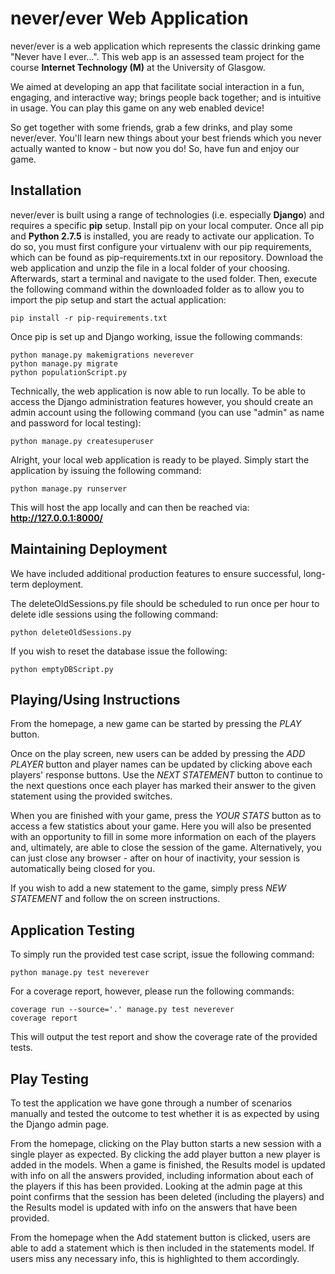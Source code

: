 # never/ever Web Application
never/ever is a web application which represents the classic drinking game "Never have I ever...". This web app is an 
assessed team project for the course **Internet Technology (M)** at the University of Glasgow.

We aimed at developing an app that facilitate social interaction in a fun, engaging, and interactive way; brings people
back together; and is intuitive in usage. You can play this game on any web enabled device!

So get together with some friends, grab a few drinks, and play some never/ever. You'll learn new things about your best
friends which you never actually wanted to know - but now you do! So, have fun and enjoy our game.

Installation
--------------
never/ever is built using a range of technologies (i.e. especially **Django**) and requires a specific **pip** setup. Install 
pip on your local computer. Once all pip and **Python 2.7.5** is installed, you are ready to activate our application. 
To do so, you must first configure your virtualenv with our pip requirements, which can be found as pip-requirements.txt 
in our repository. Download the web application and unzip the file in a local folder of your choosing. Afterwards, 
start a terminal and navigate to the used folder. Then, execute the following command within the downloaded 
folder as to allow you to import the pip setup and start the actual application:
	
	pip install -r pip-requirements.txt

Once pip is set up and Django working, issue the following commands:

	python manage.py makemigrations neverever
	python manage.py migrate
	python populationScript.py
	
Technically, the web application is now able to run locally. To be able to access the Django administration features 
however, you should create an admin account using the following command (you can use "admin" as name and password for local 
testing):
	
	python manage.py createsuperuser
	
Alright, your local web application is ready to be played. Simply start the application by issuing the following 
command:

	python manage.py runserver

This will host the app locally and can then be reached via: **http://127.0.0.1:8000/**

Maintaining Deployment
-------------
We have included additional production features to ensure successful, long-term deployment.

The deleteOldSessions.py file should be scheduled to run once per hour to delete idle sessions using the following command:

	python deleteOldSessions.py 

If you wish to reset the database issue the following:

	python emptyDBScript.py

Playing/Using Instructions
------------
From the homepage, a new game can be started by pressing the *PLAY* button.

Once on the play screen, new users can be added by pressing the *ADD PLAYER* button and player names can be updated by 
clicking above each players' response buttons. Use the *NEXT STATEMENT* button to continue to the next questions once 
each player has marked their answer to the given statement using the provided switches. 

When you are finished with your game, press the *YOUR STATS* button as to access a few statistics about your game. 
Here you will also be presented with an opportunity to fill in some more information on each of the players and, 
ultimately, are able to close the session of the game. Alternatively, you can just close any browser - after on hour
of inactivity, your session is automatically being closed for you.

If you wish to add a new statement to the game, simply press *NEW STATEMENT* and follow the on screen instructions.

Application Testing
----------------
To simply run the provided test case script, issue the following command:

    python manage.py test neverever 

For a coverage report, however, please run the following commands:

    coverage run --source='.' manage.py test neverever
    coverage report
    
This will output the test report and show the coverage rate of the provided tests.

Play Testing
----------------
To test the application we have gone through a number of scenarios manually and tested the outcome to test whether it 
is as expected by using the Django admin page. 

From the homepage, clicking on the Play button starts a new session with a single player as expected. By clicking the 
add player button a new player is added in the models. When a game is finished, the Results model is updated with info 
on all the answers provided, including information about each of the players if this has been provided. Looking at the 
admin page at this point confirms that the session has been deleted (including the players) and the Results model is 
updated with info on the answers that have been provided. 

From the homepage when the Add statement button is clicked, users are able to add a statement which is then included in 
the statements model. If users miss any necessary info, this is highlighted to them accordingly.
